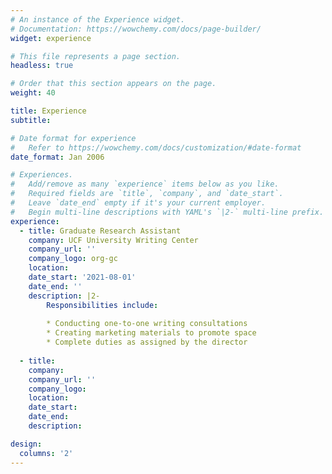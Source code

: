 ```yaml
---
# An instance of the Experience widget.
# Documentation: https://wowchemy.com/docs/page-builder/
widget: experience

# This file represents a page section.
headless: true

# Order that this section appears on the page.
weight: 40

title: Experience
subtitle:

# Date format for experience
#   Refer to https://wowchemy.com/docs/customization/#date-format
date_format: Jan 2006

# Experiences.
#   Add/remove as many `experience` items below as you like.
#   Required fields are `title`, `company`, and `date_start`.
#   Leave `date_end` empty if it's your current employer.
#   Begin multi-line descriptions with YAML's `|2-` multi-line prefix.
experience:
  - title: Graduate Research Assistant
    company: UCF University Writing Center
    company_url: ''
    company_logo: org-gc
    location:
    date_start: '2021-08-01'
    date_end: ''
    description: |2-
        Responsibilities include:
        
        * Conducting one-to-one writing consultations 
        * Creating marketing materials to promote space
        * Complete duties as assigned by the director
        
  - title: 
    company: 
    company_url: ''
    company_logo: 
    location: 
    date_start: 
    date_end: 
    description: 

design:
  columns: '2'
---
```

